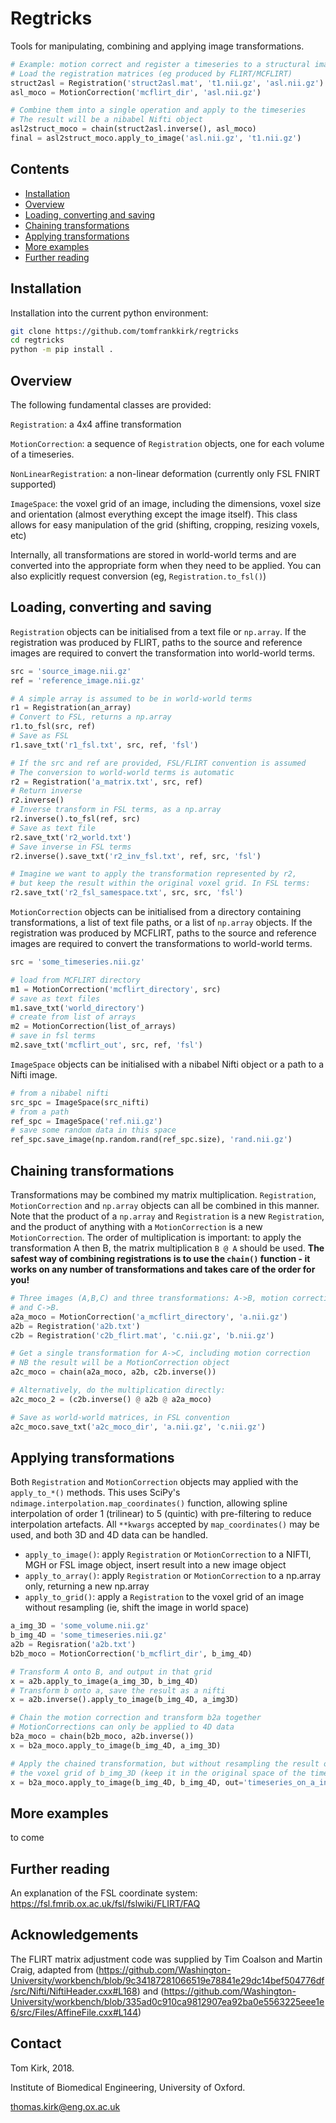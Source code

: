 # Regtricks
Tools for manipulating, combining and applying image transformations.  

```python
# Example: motion correct and register a timeseries to a structural image
# Load the registration matrices (eg produced by FLIRT/MCFLIRT)
struct2asl = Registration('struct2asl.mat', 't1.nii.gz', 'asl.nii.gz')
asl_moco = MotionCorrection('mcflirt_dir', 'asl.nii.gz')

# Combine them into a single operation and apply to the timeseries
# The result will be a nibabel Nifti object
asl2struct_moco = chain(struct2asl.inverse(), asl_moco)
final = asl2struct_moco.apply_to_image('asl.nii.gz', 't1.nii.gz')
```

## Contents
- [Installation](#installation)
- [Overview](#overview)
- [Loading, converting and saving <a name="loading"></a>](#loading-converting-and-saving)
- [Chaining transformations](#chaining-transformations)
- [Applying transformations](#applying-transformations)
- [More examples](#more-examples)
- [Further reading](#further-reading)

## Installation

Installation into the current python environment: 
```bash
git clone https://github.com/tomfrankkirk/regtricks
cd regtricks
python -m pip install . 
```

## Overview
The following fundamental classes are provided:   

`Registration`: a 4x4 affine transformation

`MotionCorrection`: a sequence of `Registration` objects, one for each volume of a timeseries. 

`NonLinearRegistration`: a non-linear deformation (currently only FSL FNIRT supported)

`ImageSpace`: the voxel grid of an image, including the dimensions, voxel size and orientation (almost everything except the image itself). This class allows for easy manipulation of the grid (shifting, cropping, resizing voxels, etc)

Internally, all transformations are stored in world-world terms and are converted into the appropriate form when they need to be applied. You can also explicitly request conversion (eg, `Registration.to_fsl()`)

## Loading, converting and saving <a name="loading"></a>
`Registration` objects can be initialised from a text file or `np.array`. If the registration was produced by FLIRT, paths to the source and reference images are required to convert the transformation into world-world terms. 

```python  
src = 'source_image.nii.gz'
ref = 'reference_image.nii.gz'

# A simple array is assumed to be in world-world terms
r1 = Registration(an_array)
# Convert to FSL, returns a np.array
r1.to_fsl(src, ref) 
# Save as FSL
r1.save_txt('r1_fsl.txt', src, ref, 'fsl') 

# If the src and ref are provided, FSL/FLIRT convention is assumed
# The conversion to world-world terms is automatic 
r2 = Registration('a_matrix.txt', src, ref)
# Return inverse
r2.inverse() 
# Inverse transform in FSL terms, as a np.array
r2.inverse().to_fsl(ref, src) 
# Save as text file 
r2.save_txt('r2_world.txt')
# Save inverse in FSL terms 
r2.inverse().save_txt('r2_inv_fsl.txt', ref, src, 'fsl') 

# Imagine we want to apply the transformation represented by r2, 
# but keep the result within the original voxel grid. In FSL terms: 
r2.save_txt('r2_fsl_samespace.txt', src, src, 'fsl')
```

`MotionCorrection` objects can be initialised from a directory containing transformations, a list of text file paths, or a list of `np.array` objects. If the registration was produced by MCFLIRT, paths to the source and reference images are required to convert the transformations to world-world terms. 

```python
src = 'some_timeseries.nii.gz'

# load from MCFLIRT directory
m1 = MotionCorrection('mcflirt_directory', src) 
# save as text files
m1.save_txt('world_directory') 
# create from list of arrays
m2 = MotionCorrection(list_of_arrays) 
# save in fsl terms
m2.save_txt('mcflirt_out', src, ref, 'fsl')
```

`ImageSpace` objects can be initialised with a nibabel Nifti object or a path to a Nifti image. 
```python
# from a nibabel nifti 
src_spc = ImageSpace(src_nifti) 
# from a path 
ref_spc = ImageSpace('ref.nii.gz') 
# save some random data in this space 
ref_spc.save_image(np.random.rand(ref_spc.size), 'rand.nii.gz') 
```

## Chaining transformations
Transformations may be combined my matrix multiplication. `Registration`, `MotionCorrection` and `np.array` objects can all be combined in this manner. Note that the product of a `np.array` and `Registration` is a new `Registration`, and the product of anything with a `MotionCorrection` is a new `MotionCorrection`. The order of multiplication is important: to apply the transformation A then B, the matrix multiplication `B @ A` should be used. **The safest way of combining registrations is to use the `chain()` function - it works on any number of transformations and takes care of the order for you!**

```python
# Three images (A,B,C) and three transformations: A->B, motion correction for A, 
# and C->B. 
a2a_moco = MotionCorrection('a_mcflirt_directory', 'a.nii.gz')
a2b = Registration('a2b.txt')
c2b = Registration('c2b_flirt.mat', 'c.nii.gz', 'b.nii.gz')

# Get a single transformation for A->C, including motion correction 
# NB the result will be a MotionCorrection object 
a2c_moco = chain(a2a_moco, a2b, c2b.inverse())

# Alternatively, do the multiplication directly: 
a2c_moco_2 = (c2b.inverse() @ a2b @ a2a_moco)

# Save as world-world matrices, in FSL convention
a2c_moco.save_txt('a2c_moco_dir', 'a.nii.gz', 'c.nii.gz')
```

## Applying transformations
Both `Registration` and `MotionCorrection` objects may applied with the `apply_to_*()` methods. This uses SciPy's `ndimage.interpolation.map_coordinates()` function, allowing spline interpolation of order 1 (trilinear) to 5 (quintic) with pre-filtering to reduce interpolation artefacts. All `**kwargs` accepted by `map_coordinates()` may be used, and both 3D and 4D data can be handled.  

* `apply_to_image()`: apply `Registration` or `MotionCorrection` to a NIFTI, MGH or FSL image object, insert result into a new image object
* `apply_to_array()`: apply `Registration` or `MotionCorrection` to a np.array only, returning a new np.array 
* `apply_to_grid()`: apply a `Registration` to the voxel grid of an image without resampling (ie, shift the image in world space)

```python
a_img_3D = 'some_volume.nii.gz'
b_img_4D = 'some_timeseries.nii.gz'
a2b = Regisration('a2b.txt')
b2b_moco = MotionCorrection('b_mcflirt_dir', b_img_4D)

# Transform A onto B, and output in that grid 
x = a2b.apply_to_image(a_img_3D, b_img_4D) 
# Transform b onto a, save the result as a nifti 
x = a2b.inverse().apply_to_image(b_img_4D, a_img3D)

# Chain the motion correction and transform b2a together 
# MotionCorrections can only be applied to 4D data 
b2a_moco = chain(b2b_moco, a2b.inverse())
x = b2a_moco.apply_to_image(b_img_4D, a_img_3D)

# Apply the chained transformation, but without resampling the result onto
# the voxel grid of b_img_3D (keep it in the original space of the timeseries)
x = b2a_moco.apply_to_image(b_img_4D, b_img_4D, out='timeseries_on_a_in_b_mc.nii.gz')
```

## More examples

to come 

## Further reading
An explanation of the FSL coordinate system: https://fsl.fmrib.ox.ac.uk/fsl/fslwiki/FLIRT/FAQ

## Acknowledgements 

The FLIRT matrix adjustment code was supplied by Tim Coalson and Martin Craig, adapted from (https://github.com/Washington-University/workbench/blob/9c34187281066519e78841e29dc14bef504776df/src/Nifti/NiftiHeader.cxx#L168) and (https://github.com/Washington-University/workbench/blob/335ad0c910ca9812907ea92ba0e5563225eee1e6/src/Files/AffineFile.cxx#L144)

## Contact 
Tom Kirk, 2018.

Institute of Biomedical Engineering, University of Oxford. 

thomas.kirk@eng.ox.ac.uk